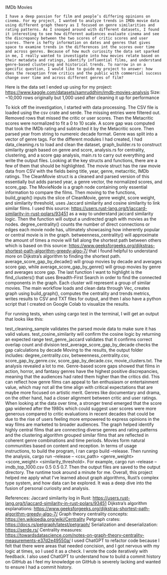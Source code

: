 IMDb Movies

	I have a deep passion for film and people’s differing opinions on cinema. For my project, I wanted to analyze trends in IMDb movie data using different graph theory as I focused on genre similarities and rating patterns. As I snooped around with different datasets, I found it interesting to see how different audiences evaluate cinema and see the discrepancy between the two scores of critic scores and user scores. There is hefty information on dates and genres that gives space to examine trends in the differences int the scores over time and across genres. Because of how much curiosity the data set sparked in me, I really wanted to investigate into how movies relate based on their metadata and ratings, identify influential films, and understand genre-based clustering and historical trends. To narrow in on a specific question, I would like to guide my project to answer: how does the reception from critics and the public with commercial success change over time and across different genres of film?
Here is the data set I ended up using for my project:
https://www.kaggle.com/datasets/samruddhim/imdb-movies-analysis 
Size: ~10,000 rows originally but 1,000 used after cleaning it up for performance

To kick off the investigation, I started with data processing. The CSV file is loaded using the csv crate and serde. The missing entries were filtered out. Removed rows that missed the critic or user scores. Then the Metacritic scores were normalized to fit a 0 to 10 scale. A score gap was computed that took the IMDb rating and subtracted it by the Metacritic score. Then parsed year from string to numereic decade format. Genre was split into a vector of genre tags.
For the different modules I had created, I had data_cleaning.rs to load and clean the dataset, graph_builder.rs to construct similarity graph based on genre and score, analysis.rs for centrality, clustering, and a score gap analysis, main.rs to carry out everything and write the output files.
Looking at the key structs and functions, there are a few of them that should be highlighted. The movie struct has the raw movie data from CSV with the fields being title, year, genre, metacritic, IMDb ratings. The CleanMovie struct is a cleaned and parsed version of this essentially but adds parsed year, a genre vector, the normalized scores, and score_gap. The MovieNode is a graph node containing only essential information to compare the films.
Then moving to the functions, build_graph() inputs the slice of CleanMovie, genre weight, score weight, and similarity threshold, uses Jaccard similarity and cosine similarity to link similar films. I used this source:
https://users.rust-lang.org/t/jaccard-similarity-in-rust-polars/93451
as a way to understand jaccard similarity logic. Then the function will output a undirected graph with movies as the nodes. degree_centrality() counts the number of direct connections or edges each movie node has, ultimately showcasing how inherently popular or central movie is in the graph. betweenness_centrality() will approximate the amount of times a movie will fall along the shortest path between others which is based on this source:
https://www.geeksforgeeks.org/dijkstras-shortest-path-algorithm-greedy-algo-7/
that I found helpful to understand more on Dijkstra’s algorithm to finding the shortest path. average_score_gap_by_decade() will group movies by decade and averages score gap, while average_score_gap_by_genre() will group movies by genre and averages score gap. The last function I want to highlight is the find_clusters() that uses Breadth-First Search in order to find the connected components in the graph. Each cluster will represent a group of similar movies.
The main workflow loads and clean data through Vec<CleanMovies>, creates graph using build_graph(), computes the centrality and trends metrics, writes results to CSV and TXT files for output, and then I also have a python script that I created on Google Colab to visualize the results.

For running tests, when using cargo test in the terminal, I will get an output that looks like this:

test_cleaning_sample validates the parsed movie data to make sure it has valid values.
test_cosine_similarity will confirm the cosine logic by returning an expected range
test_genre_jaccard validates that it confirms correct overlap count and division
test_average_score_gap_by_decade checks the gap calculations by decade
Moving to the results, the output folder includes: degree_centrality.csv, betweenness_centrality.csv, score_gap_by_genre.csv, score_gap_by_decade.csv, movie_clusters.txt.
The analysis revealed a lot to me. Genre-based score gaps showed that films in action, horror, and fantasy genres have the highest positive discrepancies, meaning that the audiences had rated them higher than the critics did. This can reflect how genre films can appeal to fan enthusiasm or entertainment value, which may not all the time align with critical expectations that are maybe more focused on artistic merit. Genres like documentary and drama, on the other hand, had a closer alignment between critic and user ratings.
When looking at the data over time, a stronger trend emerged that the score gap widened after the 1980s which could suggest user scores were more generous compared to critic evaluations in recent decades that could be due to the rise of users feeling more empowered to express opinions in the way films are marketed to broader audiences. The graph helped identify highly central films that are connecting diverse genres and rating patterns and the clustering algorithm grouped similar films that are reflected in coherent genre combinations and time periods. Movies form natural communities based on content and reception.
In terms of usage instructions, to build the program, I ran cargo build –release. Then running the analysis, cargo run –release – <csv_path> <genre_weight> <score_weight> <similarity_threshold>. For example, cargo run –release – imdb_top_1000.csv 0.5 0.5 0.7. Then the output files are saved to the output directory. The runtime took around a minute for me.
Overall, this project helped me apply what I’ve learned about graph algorithms, Rust’s complex type system, and how data can be explored. It was a deep dive into the fusion of personal curiosity and analysis.

References:
Jaccard similarity log in Rust:
https://users.rust-lang.org/t/jaccard-similarity-in-rust-polars/93451
Dijkstra’s algorithm explanations:
https://www.geeksforgeeks.org/dijkstras-shortest-path-algorithm-greedy-algo-7/
Graph theory centrality concepts:
https://en.wikipedia.org/wiki/Centrality
Petgraph crates:
https://docs.rs/petgraph/latest/petgraph/ 
Serialization and deserialization:
https://serde.rs/ 
Centrality measures:
https://towardsdatascience.com/notes-on-graph-theory-centrality-measurements-e37d2e49550a/ 
I used ChatGPT to refactor code because I felt that there were areas that needed concision, and I got nervous with my logic at times, so I used it as a check. I wrote the code iteratively with feedback. I also used ChatGPT to understand how to build a commit history on GitHub as I feel my knowledge on GitHub is severely lacking and wanted to ensure I had a commit history.
